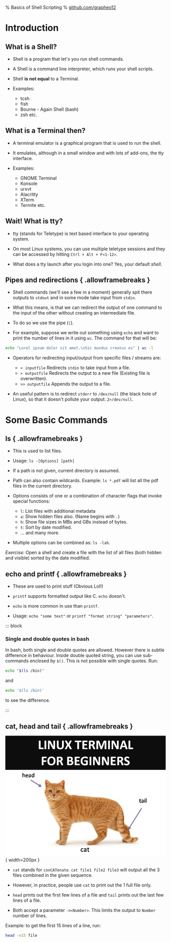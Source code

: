 % Basics of Shell Scripting
% [github.com/grapheo12](github.com/grapheo12)

# Introduction

## What is a Shell?

- Shell is a program that let's you run shell commands.

- A Shell is a command line interpreter, which runs your shell scripts.

- Shell **is not equal** to a Terminal.

- Examples:
    * tcsh
    * fish
    * Bourne - Again Shell (bash)
    * zsh etc.


## What is a Terminal then?

- A terminal emulator is a graphical program that is used to run the shell.

- It emulates, although in a small window and with lots of add-ons, the tty interface.

- Examples:
    * GNOME Terminal
    * Konsole
    * urxvt
    * Alacritty
    * XTerm
    * Termite etc.

## Wait! What is tty?

- tty (stands for Teletype) is text based interface to your operating system.

- On most Linux systems, you can use multiple teletype sessions and they can be accessed by hitting `Ctrl + Alt + F<1-12>`.

- What does a tty launch after you login into one? Yes, your default *shell*.

## Pipes and redirections { .allowframebreaks }

- Shell commands (we'll see a few in a moment) generally spit there outputs to `stdout`
and in some mode take input from `stdin`.

- What this means, is that we can redirect the output of one command
to the input of the other without creating an intermediate file.

- To do so we use the pipe (`|`). 

- For example, suppose we write out something using `echo` and want to print the number of lines in it using `wc`.
The command for that will be:

```bash
echo "Lorel ipsum dolor sit amet.\nSic mundus creatus es" | wc -l
```

- Operators for redirecting input/output from specific files / streams are:
    * `< inputfile` Redirects `stdin` to take input from a file.
    * `> outputfile` Redirects the output to a new file (Existing file is overwritten).
    * `>> outputfile` Appends the output to a file.

- An useful pattern is to redirect `stderr` to `/dev/null` (the black hole of Linux),
so that it doesn't pollute your output: `2>/dev/null`.


# Some Basic Commands

## ls { .allowframebreaks }

- This is used to list files.

- Usage: `ls -[Options] [path]`

- If a path is not given, current directory is assumed.

- Path can also contain wildcards.
Example: `ls *.pdf` will list all the pdf files in the current directory.

- Options consists of one or a combination of character flags that invoke special functions:

    * `l`: List files with additional metadata
    * `a`: Show hidden files also. (Name begins with `.`)
    * `h`: Show file sizes in MBs and GBs instead of bytes.
    * `t`: Sort by date modified.
    * ... and many more.

- Multiple options can be combined as: `ls -lah`.

*Exercise:* Open a shell and create a file with the list of all files
(both hidden and visible) sorted by the date modified.


## echo and printf { .allowframebreaks }

- These are used to print stuff (Obvious Lol!)

- `printf` supports formatted output like C. `echo` doesn't.

- `echo` is more common in use than `printf`.

- Usage: `echo "some text"` or `printf "format string" "parameters"`.

::: block

### Single and double quotes in bash

In bash, both single and double quotes are allowed.
However there is subtle difference in behaviour.
Inside double quoted string, you can use sub-commands enclosed by `$()`.
This is not possible with single quotes.
Run:

```bash
echo "$(ls /bin)"
```

and

```bash
echo '$(ls /bin)'
```

to see the difference.

:::


## cat, head and tail { .allowframebreaks }

![This is what these commands mean, literally!](img/catheadtail.jpg){ width=200px }

- `cat` stands for `conCATenate`.
`cat file1 file2 file3` will output all the 3 files combined in the given sequence.

- However, in practice, people use `cat` to print out the 1 full file only.

- `head` prints out the first few lines of a file
and `tail` prints out the last few lines of a file.

- Both accept a parameter `-n<Number>`.
This limits the output to `Number` number of lines.

Example: to get the first 15 lines of a line, run:

```bash
head -n15 file
```

